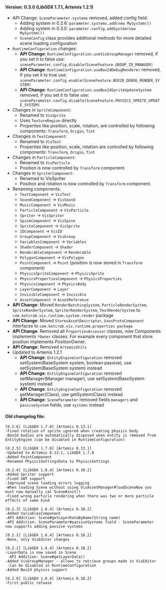 #### Version: 0.3.0 (LibGDX 1.7.1, Artemis 1.2.1)
- API Change: `SceneParameter.systems` removed, added config field.
    - Adding system in 0.2.6: `parameter.systems.add(new MySystem())`
    - Adding system in 0.3.0: `parameter.config.addSystem(new MySystem())`
    - `SceneConfig` class provides additional methods for more detailed scene loading configuration
- `RuntimeConfiguration` changes:
    - **API Change**: `RuntimeConfiguration.useVisGroupManager` removed, if you set it to false use: `sceneParameter.config.disable(SceneFeature.GROUP_ID_MANAGER)`
    - **API Change**: `RuntimeConfiguration.useBox2dDebugRenderer` removed, if you set it to true use: `sceneParameter.config.enable(SceneFeature.BOX2D_DEBUG_RENDER_SYSTEM)`
    - **API Change**: `RuntimeConfiguration.useBox2dSpriteUpdateSystem` removed, if you set it to false use: `sceneParameter.config.disable(SceneFeature.PHYSICS_SPRITE_UPDATE_SYSTEM)`
- Changes in `SpriteComponent`:
    - Renamed to `VisSprite`
    - Uses `TextureRegion` directly
    - Properties like position, scale, rotation, are controlled by following components: `Transform`, `Origin`, `Tint`
- Changes in `TextComponent`:
    - Renamed to `VisText`
    - Properties like position, scale, rotation are controlled by following components: `Transform`, `Origin`, `Tint`
- Changes in `ParticleComponent`:
    - Renamed to `VisParticle`
    - Position is now controlled by `Transform` component.
- Changes in `SpriterComponent`:
    - Renamed to VisSpriter
    - Position and rotation is now controlled by `Transform` component.
- Renaming components:
    - `TextComponent` -> `VisText`
    - `SoundComponent` -> `VisSound`
    - `MusicComponent` -> `VisMusic`
    - `ParticleComponent` -> `VisParticle`
    - `Spriter` -> `VisSpriter`
    - `SpineComponent` -> `VisSpine`
    - `SpriteComponent` -> `VisSprite`
    - `IDComponent` -> `VisID`
    - `GroupComponent` -> `VisGroup`
    - `VariablesComponent` -> `Variables`
    - `ShaderComponent` -> `Shader`
    - `RenderableComponent` -> `Renderable`
    - `PolygonComponent` -> `VisPolygon`
    - `PointComponent` -> `Point` (position is now stored in `Transform` component)
    - `PhysicsSpriteComponent` -> `PhysicsSprite`
    - `PhysicsPropertiesComponent` -> `PhysicsProperties`
    - `PhysicsComponent` -> `PhysicsBody`
    - `LayerComponent` -> `Layer`
    - `InvisibleComponent` -> `Invisible`
    - `AssetComponent` -> `AssetReference`
- **API Change**: Moved `RenderBatchingSystem`, `ParticleRenderSystem`, `SpriteRenderSystem`, `SpriterRenderSystem`, `TextRenderSystem` to `com.kotcrab.vis.runtime.system.render` package
- **API Change**: Moved `StoresAssetDescriptor`, `UsesProtoComponent` interfaces to `com.kotcrab.vis.runtime.properties package`
- **API Change**: Removed all `PropertiesAccessor` classes, now Components implements `*Owner` classes. For example every component that store position implements PositionOwner.
- **API Change**: Removed `ArtemisUtils`
- Updated to Artemis 1.2.1
    - **API Change**: `EntityEngineConfiguration` removed setSystem(BaseSystem system, boolean passive), use setSystem(BaseSystem system) instead
    - **API Change**: `EntityEngineConfiguration` removed setManager(Manager manager), use setSystem(BaseSystem system) instead
    - **API Change**: `EntityEngineConfiguration` removed getManager(Class), use getSystem(Class) instead
    - **API Change**: `SceneParameter` removed fields `managers` and `passiveSystem` fields, use `systems` instead

#### Old changelog file:
```
[0.2.6] [LibGDX 1.7.0] [Artemis 0.13.1]
-Fixed rotation of sprite ignored when creating physics body
-Box2d bodies are automatically disposed when entity is removed from EntityEngine (can be disabled in RuntimeConfiguration)

[0.2.5] [LibGDX 1.7.0] [Artemis 0.13.1]
-Updated to Artemis 0.13.1, LibGDX 1.7.0
-Added PointComponent
-Renamed PhysicsSettingsData to PhysicsSettings

[0.2.4] [LibGDX 1.6.4] [Artemis 0.10.2]
-Added Spriter support
-Fixed GWT support
-Improved scene loading errors logging
-When loading Scene without using VisAssetManager#loadSceneNow you must now manually cal Scene#init()
-Fixed wrong particle rendering when there was two or more particle effects of same kind

[0.2.3] [LibGDX 1.6.4] [Artemis 0.10.2]
-Added VariablesComponent
-API Addition: Scene#getLayerDataByName(String name)
-API Addition: SceneParameter#passiveSystems field - SceneParameter now supports adding passive systems

[0.2.2] [LibGDX 1.6.4] [Artemis 0.10.2]
-None, only VisEditor changes

[0.2.1] [LibGDX 1.6.4] [Artemis 0.10.2]
-LayerData is now saved in Scene
 -API Addition: Scene#getLayerData()
-Added VisGroupManager - allows to retrieve groups made in VisEditor
 -Can be disabled in RuntimeConfiguration
-Added Box2d physics support

[0.2.0] [LibGDX 1.6.4] [Artemis 0.10.2]
-First public release
```